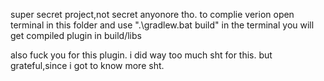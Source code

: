 super secret project,not secret anyonore tho.
to complie verion open terminal in this folder and use 
".\gradlew.bat build" in the terminal
you will get compiled plugin in build/libs

also fuck you for this plugin. i did way too much sht for this.
but grateful,since i got to know more sht.

